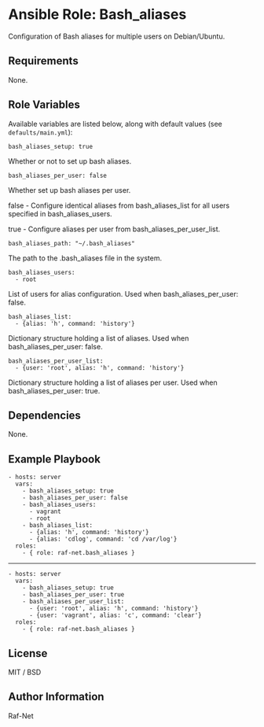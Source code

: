 # Ansible Role: Bash_aliases

Configuration of Bash aliases for multiple users on Debian/Ubuntu.

## Requirements

None.

## Role Variables

Available variables are listed below, along with default values (see `defaults/main.yml`):


    bash_aliases_setup: true

Whether or not to set up bash aliases.


    bash_aliases_per_user: false

Whether set up bash aliases per user.

false - Configure identical aliases from bash_aliases_list for all users specified in bash_aliases_users.

true - Configure aliases per user from bash_aliases_per_user_list.


    bash_aliases_path: "~/.bash_aliases"

The path to the .bash_aliases file in the system.


    bash_aliases_users:
      - root

List of users for alias configuration. Used when bash_aliases_per_user: false.


    bash_aliases_list:
      - {alias: 'h', command: 'history'}

Dictionary structure holding a list of aliases. Used when bash_aliases_per_user: false.


    bash_aliases_per_user_list:
      - {user: 'root', alias: 'h', command: 'history'}

Dictionary structure holding a list of aliases per user. Used when bash_aliases_per_user: true.

## Dependencies

None.

## Example Playbook

    - hosts: server
      vars:
        - bash_aliases_setup: true
        - bash_aliases_per_user: false
        - bash_aliases_users:
          - vagrant
          - root
        - bash_aliases_list:
          - {alias: 'h', command: 'history'}
          - {alias: 'cdlog', command: 'cd /var/log'}
      roles:
        - { role: raf-net.bash_aliases }

---

    - hosts: server
      vars:
        - bash_aliases_setup: true
        - bash_aliases_per_user: true
        - bash_aliases_per_user_list:
          - {user: 'root', alias: 'h', command: 'history'}
          - {user: 'vagrant', alias: 'c', command: 'clear'}
      roles:
        - { role: raf-net.bash_aliases }


## License

MIT / BSD

## Author Information

Raf-Net
